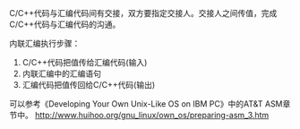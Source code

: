 C/C++代码与汇编代码间有交接，双方要指定交接人。交接人之间传值，完成C/C++代码与汇编代码的沟通。

内联汇编执行步骤：

1. C/C++代码把值传给汇编代码(输入)
2. 内联汇编中的汇编语句
3. 汇编代码把值传回给C/C++代码(输出)

可以参考《Developing Your Own Unix-Like OS on IBM PC》中的AT&T ASM章节中。
http://www.huihoo.org/gnu_linux/own_os/preparing-asm_3.htm
